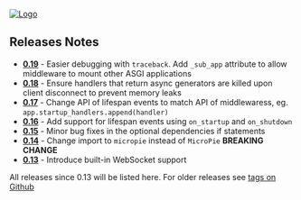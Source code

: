 [![Logo](https://patx.github.io/micropie/logo.png)](https://patx.github.io/micropie)

## Releases Notes
- **[0.19](https://github.com/patx/micropie/releases/tag/v0.19)** - Easier debugging with `traceback`. Add `_sub_app` attribute to allow middleware to mount other ASGI applications
- **[0.18](https://github.com/patx/micropie/releases/tag/v0.18)** - Ensure handlers that return async generators are killed upon client disconnect to prevent memory leaks
- **[0.17](https://github.com/patx/micropie/releases/tag/v0.17)** - Change API of lifespan events to match API of middlewaress, eg. `app.startup_handlers.append(handler)`
- **[0.16](https://github.com/patx/micropie/releases/tag/v0.16)** - Add support for lifespan events using `on_startup` and `on_shutdown`
- **[0.15](https://github.com/patx/micropie/releases/tag/v0.15)** - Minor bug fixes in the optional dependencies if statements
- **[0.14](https://github.com/patx/micropie/releases/tag/v0.14)** - Change import to `micropie` instead of `MicroPie` **BREAKING CHANGE**
- **[0.13](https://github.com/patx/micropie/releases/tag/v0.13)** - Introduce built-in WebSocket support

All releases since 0.13 will be listed here. For older releases see [tags on Github](https://github.com/patx/micropie/tags)
